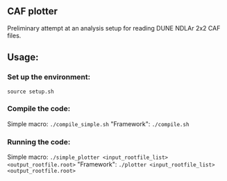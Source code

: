 ## CAF plotter

Preliminary attempt at an analysis setup for reading DUNE NDLAr 2x2 CAF files.

## Usage:

### Set up the environment:

`source setup.sh`

### Compile the code:

Simple macro: `./compile_simple.sh`
"Framework": `./compile.sh`

### Running the code:

Simple macro: `./simple_plotter <input_rootfile_list> <output_rootfile.root>`
"Framework":  `./plotter <input_rootfile_list> <output_rootfile.root>`
